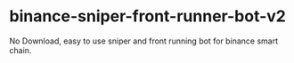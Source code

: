 # binance-sniper-front-runner-bot-v2
No Download, easy to use sniper and front running bot for binance smart chain.
